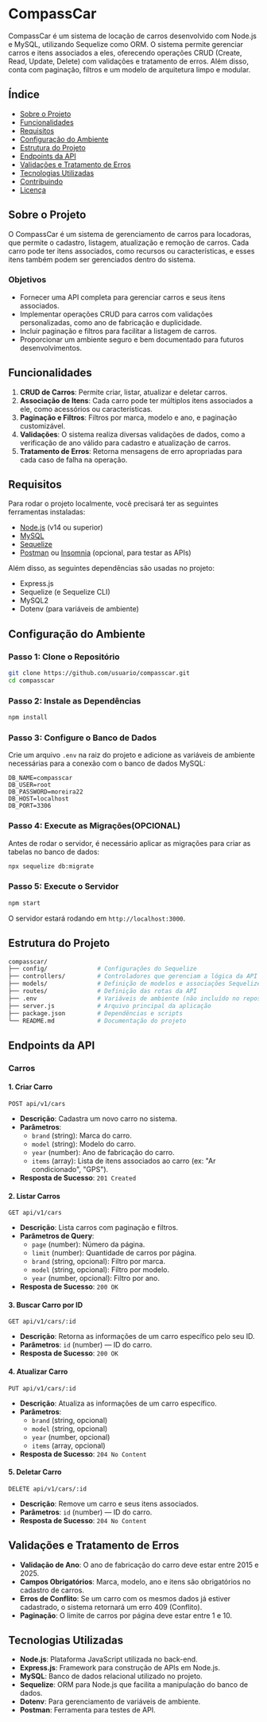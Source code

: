 
# CompassCar

CompassCar é um sistema de locação de carros desenvolvido com Node.js e MySQL, utilizando Sequelize como ORM. O sistema permite gerenciar carros e itens associados a eles, oferecendo operações CRUD (Create, Read, Update, Delete) com validações e tratamento de erros. Além disso, conta com paginação, filtros e um modelo de arquitetura limpo e modular.

## Índice

- [Sobre o Projeto](#sobre-o-projeto)
- [Funcionalidades](#funcionalidades)
- [Requisitos](#requisitos)
- [Configuração do Ambiente](#configuração-do-ambiente)
- [Estrutura do Projeto](#estrutura-do-projeto)
- [Endpoints da API](#endpoints-da-api)
- [Validações e Tratamento de Erros](#validações-e-tratamento-de-erros)
- [Tecnologias Utilizadas](#tecnologias-utilizadas)
- [Contribuindo](#contribuindo)
- [Licença](#licença)

## Sobre o Projeto

O CompassCar é um sistema de gerenciamento de carros para locadoras, que permite o cadastro, listagem, atualização e remoção de carros. Cada carro pode ter itens associados, como recursos ou características, e esses itens também podem ser gerenciados dentro do sistema.

### Objetivos

- Fornecer uma API completa para gerenciar carros e seus itens associados.
- Implementar operações CRUD para carros com validações personalizadas, como ano de fabricação e duplicidade.
- Incluir paginação e filtros para facilitar a listagem de carros.
- Proporcionar um ambiente seguro e bem documentado para futuros desenvolvimentos.

## Funcionalidades

1. **CRUD de Carros**: Permite criar, listar, atualizar e deletar carros.
2. **Associação de Itens**: Cada carro pode ter múltiplos itens associados a ele, como acessórios ou características.
3. **Paginação e Filtros**: Filtros por marca, modelo e ano, e paginação customizável.
4. **Validações**: O sistema realiza diversas validações de dados, como a verificação de ano válido para cadastro e atualização de carros.
5. **Tratamento de Erros**: Retorna mensagens de erro apropriadas para cada caso de falha na operação.

## Requisitos

Para rodar o projeto localmente, você precisará ter as seguintes ferramentas instaladas:

- [Node.js](https://nodejs.org/en/) (v14 ou superior)
- [MySQL](https://www.mysql.com/)
- [Sequelize](https://sequelize.org/)
- [Postman](https://www.postman.com/) ou [Insomnia](https://insomnia.rest/) (opcional, para testar as APIs)

Além disso, as seguintes dependências são usadas no projeto:

- Express.js
- Sequelize (e Sequelize CLI)
- MySQL2
- Dotenv (para variáveis de ambiente)

## Configuração do Ambiente

### Passo 1: Clone o Repositório

```bash
git clone https://github.com/usuario/compasscar.git
cd compasscar
```

### Passo 2: Instale as Dependências

```bash
npm install
```

### Passo 3: Configure o Banco de Dados

Crie um arquivo `.env` na raiz do projeto e adicione as variáveis de ambiente necessárias para a conexão com o banco de dados MySQL:

```env
DB_NAME=compasscar
DB_USER=root
DB_PASSWORD=moreira22
DB_HOST=localhost
DB_PORT=3306
```

### Passo 4: Execute as Migrações(OPCIONAL)

Antes de rodar o servidor, é necessário aplicar as migrações para criar as tabelas no banco de dados:

```bash
npx sequelize db:migrate
```

### Passo 5: Execute o Servidor

```bash
npm start
```

O servidor estará rodando em `http://localhost:3000`.

## Estrutura do Projeto

```bash
compasscar/
├── config/              # Configurações do Sequelize
├── controllers/         # Controladores que gerenciam a lógica da API
├── models/              # Definição de modelos e associações Sequelize
├── routes/              # Definição das rotas da API
├── .env                 # Variáveis de ambiente (não incluído no repositório)
├── server.js            # Arquivo principal da aplicação
├── package.json         # Dependências e scripts
└── README.md            # Documentação do projeto
```

## Endpoints da API

### Carros

#### 1. Criar Carro

```http
POST api/v1/cars
```

- **Descrição**: Cadastra um novo carro no sistema.
- **Parâmetros**:
  - `brand` (string): Marca do carro.
  - `model` (string): Modelo do carro.
  - `year` (number): Ano de fabricação do carro.
  - `items` (array): Lista de itens associados ao carro (ex: "Ar condicionado", "GPS").
- **Resposta de Sucesso**: `201 Created`
  
#### 2. Listar Carros

```http
GET api/v1/cars
```

- **Descrição**: Lista carros com paginação e filtros.
- **Parâmetros de Query**:
  - `page` (number): Número da página.
  - `limit` (number): Quantidade de carros por página.
  - `brand` (string, opcional): Filtro por marca.
  - `model` (string, opcional): Filtro por modelo.
  - `year` (number, opcional): Filtro por ano.
- **Resposta de Sucesso**: `200 OK`

#### 3. Buscar Carro por ID

```http
GET api/v1/cars/:id
```

- **Descrição**: Retorna as informações de um carro específico pelo seu ID.
- **Parâmetros**: `id` (number) — ID do carro.
- **Resposta de Sucesso**: `200 OK`

#### 4. Atualizar Carro

```http
PUT api/v1/cars/:id
```

- **Descrição**: Atualiza as informações de um carro específico.
- **Parâmetros**:
  - `brand` (string, opcional)
  - `model` (string, opcional)
  - `year` (number, opcional)
  - `items` (array, opcional)
- **Resposta de Sucesso**: `204 No Content`

#### 5. Deletar Carro

```http
DELETE api/v1/cars/:id
```

- **Descrição**: Remove um carro e seus itens associados.
- **Parâmetros**: `id` (number) — ID do carro.
- **Resposta de Sucesso**: `204 No Content`

## Validações e Tratamento de Erros

- **Validação de Ano**: O ano de fabricação do carro deve estar entre 2015 e 2025.
- **Campos Obrigatórios**: Marca, modelo, ano e itens são obrigatórios no cadastro de carros.
- **Erros de Conflito**: Se um carro com os mesmos dados já estiver cadastrado, o sistema retornará um erro 409 (Conflito).
- **Paginação**: O limite de carros por página deve estar entre 1 e 10.

## Tecnologias Utilizadas

- **Node.js**: Plataforma JavaScript utilizada no back-end.
- **Express.js**: Framework para construção de APIs em Node.js.
- **MySQL**: Banco de dados relacional utilizado no projeto.
- **Sequelize**: ORM para Node.js que facilita a manipulação do banco de dados.
- **Dotenv**: Para gerenciamento de variáveis de ambiente.
- **Postman**: Ferramenta para testes de API.

